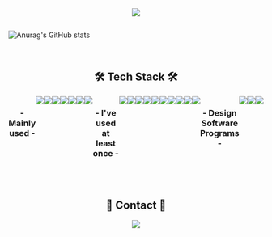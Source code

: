 
<br/>
<br/>
<p align="center"><a href="https://hmk1022.tistory.com/">
    <img 
        src="http://img.shields.io/badge/-Tech%20Blog-655ced?style=flat&logo=Vimeo&logoColor=white"
        style="height : auto; margin-left : 10px; margin-right : 10px;"/>
</a></p>
    
<div align="center" style="display:flex">
     
![Anurag's GitHub stats](https://github-readme-stats.vercel.app/api?username=rlagudals95&show_icons=true&count_private=true&theme=nightowl&hide=prs,issues)

</div>
<br/>
<h2 align="center"> 🛠 Tech Stack 🛠 </h2>

<div align="center" style="display:flex">
     <h3> - Mainly used - </h3>
<img src="https://img.shields.io/badge/JavaScript-F7DF1E?style=flat-square&logo=JavaScript&logoColor=black"/>
<img src="https://img.shields.io/badge/TypeScript-0769AD?style=flat-square&logo=TypeScript&logoColor=white"/>
<img src="https://img.shields.io/badge/React-61DAFB?style=flat-square&logo=React&logoColor=black"/>
<img src="https://img.shields.io/badge/Redux-764ABC?style=flat-square&logo=Redux&logoColor=white"/>
         <br/>
<img src="https://img.shields.io/badge/Sass-CC6699?style=flat-square&logo=Sass&logoColor=white"/>
<img src="https://img.shields.io/badge/HTML5-E34F26?style=flat-square&logo=HTML5&logoColor=white"/>
<img src="https://img.shields.io/badge/Node.js-339933?style=flat-square&logo=Node.js&logoColor=white"/>
    
 
<br/>
<br/>
         
<h3> - I've used at least once - </h3>
    
<img src="https://img.shields.io/badge/vue.js-green"/>
<img src="https://img.shields.io/badge/MongoDB-47A248?style=flat-square&logo=MongoDB&logoColor=white"/>
<img src="https://img.shields.io/badge/Flask-000000?style=flat-square&logo=Flask&logoColor=white"/>
<img src="https://img.shields.io/badge/Python-3766AB?style=flat-square&logo=Python&logoColor=white"/>
<img src="https://img.shields.io/badge/Nextjs-0769AD?style=flat-square&logo=Nextjs&logoColor=green"/>
<img src="https://img.shields.io/badge/springboot-green"/>
<img src="https://img.shields.io/badge/java-green"/>
<img src="https://img.shields.io/badge/maysql-blue"/>
<img src="https://img.shields.io/badge/jsp-green"/> 
<img src="https://img.shields.io/badge/jQuery-0769AD?style=flat-square&logo=jQuery&logoColor=white"/>
        
<h3> - Design Software Programs - </h3>
    

<img src="https://img.shields.io/badge/Adobe%20Illustrator-%23FF9A00"/>
<img src="https://img.shields.io/badge/Adobe%20Photoshop-%2331A8FF"/>
<img src="https://img.shields.io/badge/Figma-%23F24E1E"/>
    
    
    
    
</div>

<br/>

<br/>

<h2 align="center"> 📲 Contact 📱 </h2>

<p align="center">
<a href="mailto:@gmail.com">
    <img 
        src="https://img.shields.io/badge/Gmail-EA4335?style=flat-square&logo=Gmail&logoColor=white"
        style="height : auto; margin-left : 10px; margin-right : 10px;"/>
</a></p>

<br/>

<!---
hmk1022/hmk1022 is a ✨ special ✨ repository because its `README.md` (this file) appears on your GitHub profile.
You can click the Preview link to take a look at your changes.
--->
